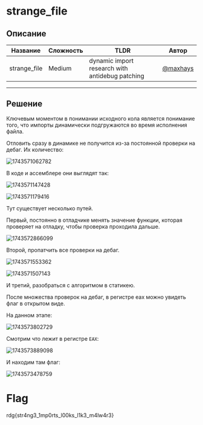 # strange_file 

## Описание 
| Название | Сложность | TLDR | Автор |
|------|-----|-------|--------|
| strange_file | Medium | dynamic import research with antidebug patching |[@maxhays](https://t.me/maxhays) |

---
## Решение 
Ключевым моментом в понимании исходного кола является понимание того, что импорты динамически подгружаются во время исполнения файла.

Отловить сразу в динамике не получится из-за постоянной проверки на дебаг. Их количество:

![1743571062782](https://github.com/user-attachments/assets/b044fede-82d9-435d-bc72-e3d626e5588c)

В коде и ассемблере они выглядят так:

![1743571147428](https://github.com/user-attachments/assets/9bcd7acd-560b-4d83-902b-a7531c4d86fe)

![1743571179416](https://github.com/user-attachments/assets/2fa49c03-ff25-4d8c-8266-08f4333ce8d7)


Тут существует несколько путей. 

Первый, постоянно в отладчике менять значение функции, которая проверяет на отладку, чтобы проверка проходила дальше. 

![1743572866099](https://github.com/user-attachments/assets/f431926a-05e3-46a0-958c-508111abbf5f)
 
Второй, пропатчить все проверки на дебаг. 

![1743571553362](https://github.com/user-attachments/assets/fbddc056-39e9-4a36-8dab-c16b328b6664)

![1743571507143](https://github.com/user-attachments/assets/25def4ee-0f54-4872-8dda-c47304c930f5)

И третий, разобраться с алгоритмом в статикею.

После множества проверок на дебаг, в регистре eax можно увидеть флаг в открытом виде.

На данном этапе: 

![1743573802729](https://github.com/user-attachments/assets/dbac46c5-45c1-42ff-bc4e-06c7e14be3dc)

Смотрим что лежит в регистре `EAX`:

![1743573889098](https://github.com/user-attachments/assets/98f117e4-09ad-4b0d-9b6b-a1c1281f1516)

И находим там флаг:

![1743573478759](https://github.com/user-attachments/assets/5a8da204-3100-4649-acc0-1a20e6c7ab7d)

# Flag
rdg{str4ng3_1mp0rts_l00ks_l1k3_m4lw4r3}
